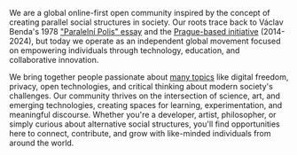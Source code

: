 We are a global online-first open community inspired by the concept of creating parallel social structures in society. Our roots trace back to Václav Benda's 1978 ["Paralelní Polis" essay](/t/paralelni-polis-essay) and the [Prague-based initiative](/s/pp-prague) (2014-2024), but today we operate as an independent global movement focused on empowering individuals through technology, education, and collaborative innovation.

We bring together people passionate about [many topics](/about#topics) like digital freedom, privacy, open technologies, and critical thinking about modern society's challenges. Our community thrives on the intersection of science, art, and emerging technologies, creating spaces for learning, experimentation, and meaningful discourse. Whether you're a developer, artist, philosopher, or simply curious about alternative social structures, you'll find opportunities here to connect, contribute, and grow with like-minded individuals from around the world.